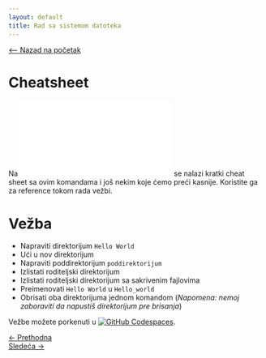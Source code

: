 ```yaml
---
layout: default
title: Rad sa sistemom datoteka
---
```


<link rel="stylesheet" href="/UNIX-beginner-course/assets/css/custom.css">

<div style="margin-bottom: 1em;">
  <a href="/UNIX-beginner-course/" class="button-nav">⟵ Nazad na početak</a>
</div>

# Cheatsheet
Na ![ovom linku](../assets/cheat_sheet.pdf) se nalazi kratki cheat sheet sa ovim komandama i još nekim koje ćemo preći kasnije. Koristite ga za reference tokom rada vežbi.

# Vežba

* Napraviti direktorijum `Hello World`
* Ući u nov direktorijum
* Napraviti poddirektorijum `poddirektorijum`
* Izlistati roditeljski direktorijum
* Izlistati roditeljski direktorijum sa sakrivenim fajlovima
* Preimenovati `Hello World` u `Hello_world`
* Obrisati oba direktorijuma jednom komandom (*Napomena: nemoj zaboraviti da napustiš direktorijum pre brisanja*)

Vežbe možete porkenuti u [![GitHub Codespaces](https://github.com/codespaces/badge.svg)](https://github.com/codespaces/new/?repo=dianasantavec/UNIX-beginner-course&devcontainer_path=.devcontainer/devcontainer.json).


<div class="nav-buttons-wrapper">
  <div class="nav-left">
    <a href="2_7-mv.html" class="button-nav">← Prethodna</a>
  </div>
  <div class="nav-right">
    <a href="3_1-faster_terminal_navigation.html" class="button-nav">Sledeća →</a>
  </div>
</div>